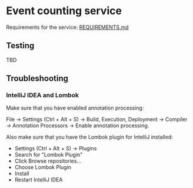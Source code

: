 # Event counting service
Requirements for the service: [REQUIREMENTS.md](./REQUIREMENTS.md)

## Testing
TBD

## Troubleshooting

### IntelliJ IDEA and Lombok
Make sure that you have enabled annotation processing:

File &rarr; Settings (Ctrl + Alt + S) &rarr; Build, Execution, Deployment &rarr; Compiler &rarr; 
Annotation Processors &rarr; Enable annotation processing.

Also make sure that you have the Lombok plugin for IntelliJ installed:

- Settings (Ctrl + Alt + S) &rarr; Plugins
- Search for "Lombok Plugin"
- Click Browse repositories...
- Choose Lombok Plugin
- Install
- Restart IntelliJ IDEA
